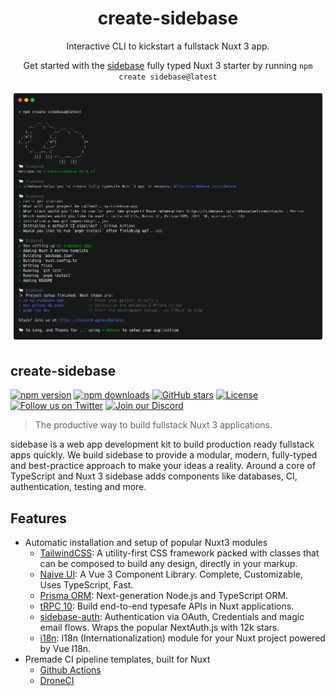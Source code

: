 <h1 align="center">
    create-sidebase
</h1>

<p align="center">
    Interactive CLI to kickstart a fullstack Nuxt 3 app.
</p>

<p align="center">
  Get started with the <a target="_blank" href="https://sidebase.io/sidebase">sidebase</a> fully typed Nuxt 3 starter by running <code>npm create sidebase@latest</code>
</p>

<p align="center">
    <img src="./.github/create-sidebase.png" alt="sidebase preview" width="700" />
</p>

## create-sidebase

[![npm version][npm-version-src]][npm-version-href]
[![npm downloads][npm-downloads-src]][npm-downloads-href]
[![GitHub stars](https://badgen.net/github/stars/sidebase/sidebase)](https://GitHub.com/sidebase/sidebase/)
[![License][license-src]][license-href]
[![Follow us on Twitter](https://badgen.net/badge/icon/twitter?icon=twitter&label)](https://twitter.com/sidebase_io)
[![Join our Discord](https://badgen.net/badge/icon/discord?icon=discord&label)](https://discord.gg/NDDgQkcv3s)

> The productive way to build fullstack Nuxt 3 applications.

sidebase is a web app development kit to build production ready fullstack apps quickly. We build sidebase to provide a modular, modern, fully-typed and best-practice approach to make your ideas a reality. Around a core of TypeScript and Nuxt 3 sidebase adds components like databases, CI, authentication, testing and more.

<!-- Badges -->
[npm-version-src]: https://img.shields.io/npm/v/create-sidebase/latest.svg
[npm-version-href]: https://npmjs.com/package/create-sidebase

[npm-downloads-src]: https://img.shields.io/npm/dt/create-sidebase.svg
[npm-downloads-href]: https://npmjs.com/package/create-sidebase

[license-src]: https://img.shields.io/npm/l/create-sidebase.svg
[license-href]: https://npmjs.com/package/create-sidebase

## Features

- Automatic installation and setup of popular Nuxt3 modules
  - [TailwindCSS](https://tailwindcss.com/): A utility-first CSS framework packed with classes that can be composed to build any design, directly in your markup.
  - [Naive UI](https://www.naiveui.com/): A Vue 3 Component Library. Complete, Customizable, Uses TypeScript, Fast.
  - [Prisma ORM](https://www.prisma.io/): Next-generation Node.js and TypeScript ORM.
  - [tRPC 10](https://trpc.io/): Build end-to-end typesafe APIs in Nuxt applications.
  - [sidebase-auth](https://sidebase.io/nuxt-auth): Authentication via OAuth, Credentials and magic email flows. Wraps the popular NextAuth.js with 12k stars.
  - [i18n](https://i18n.nuxtjs.org/): I18n (Internationalization) module for your Nuxt project powered by Vue I18n.
- Premade CI pipeline templates, built for Nuxt
  - [Github Actions](https://docs.github.com/en/actions)
  - [DroneCI](https://www.drone.io/)
